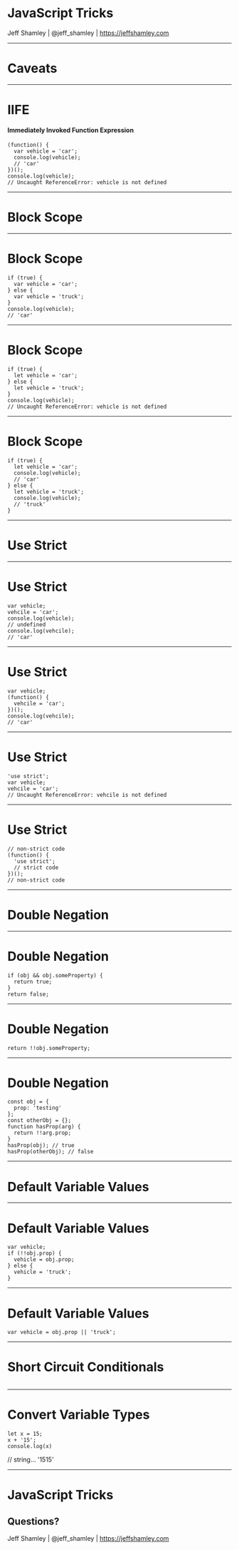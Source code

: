 
# JavaScript Tricks

Jeff Shamley | @jeff_shamley | https://jeffshamley.com

---

# Caveats

---
# IIFE
#### Immediately Invoked Function Expression

```
(function() {
  var vehicle = 'car';
  console.log(vehicle);
  // 'car'
})();
console.log(vehicle);
// Uncaught ReferenceError: vehicle is not defined
```
 <!-- .element: class="fragment" -->
---

# Block Scope

___
# Block Scope
```
if (true) {
  var vehicle = 'car';
} else {
  var vehicle = 'truck';
}
console.log(vehicle);
// 'car'
```
___
# Block Scope
```
if (true) {
  let vehicle = 'car';
} else {
  let vehicle = 'truck';
}
console.log(vehicle);
// Uncaught ReferenceError: vehicle is not defined
```
___
# Block Scope
```
if (true) {
  let vehicle = 'car';
  console.log(vehicle);
  // 'car'
} else {
  let vehicle = 'truck';
  console.log(vehicle);
  // 'truck'
}
```
---

# Use Strict

___
# Use Strict
```
var vehicle;
vehcile = 'car';
console.log(vehicle);
// undefined
console.log(vehcile);
// 'car'
```
___
# Use Strict
```
var vehicle;
(function() {
  vehcile = 'car';
})();
console.log(vehcile);
// 'car'
```
___
# Use Strict
```
'use strict';
var vehicle;
vehcile = 'car';
// Uncaught ReferenceError: vehcile is not defined
```
___
# Use Strict
```
// non-strict code
(function() {
  'use strict';
  // strict code
})();
// non-strict code
```
---

# Double Negation

___
# Double Negation

```
if (obj && obj.someProperty) {
  return true;
}
return false;
```
___
# Double Negation

```
return !!obj.someProperty;
```
___
# Double Negation

```
const obj = {
  prop: 'testing'
};
const otherObj = {};
function hasProp(arg) {
  return !!arg.prop;
}
hasProp(obj); // true
hasProp(otherObj); // false
```
---

# Default Variable Values

___
# Default Variable Values
```
var vehicle;
if (!!obj.prop) {
  vehicle = obj.prop;
} else {
  vehicle = 'truck';
}
```
___
# Default Variable Values
```
var vehicle = obj.prop || 'truck';
```
---

# Short Circuit Conditionals

```

```
 <!-- .element: class="fragment" -->

---

# Convert Variable Types

```
let x = 15;
x + '15';
console.log(x)
```
 <!-- .element: class="fragment" -->
 // string... '1515'
 <!-- .element: class="fragment" -->

---

# JavaScript Tricks

## Questions?

Jeff Shamley | @jeff_shamley | https://jeffshamley.com
